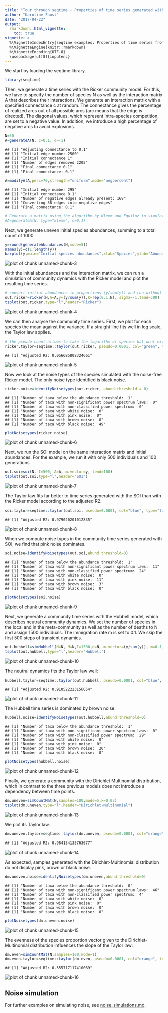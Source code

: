 ```yaml
---
title: "Tour through seqtime - Properties of time series generated with different ecological models"
author: "Karoline Faust"
date: "2017-04-22"
output: 
  rmarkdown::html_vignette:
    toc: true
vignette: >
  %\VignetteIndexEntry{seqtime examples: Properties of time series from different models}
  %\VignetteEngine{knitr::rmarkdown}
  %\VignetteEncoding{UTF-8}
  \usepackage[utf8]{inputenc}
---
```





We start by loading the seqtime library.


```r
library(seqtime)
```

Then, we generate a time series with the Ricker community model. For this, we have to specify the number of species N as well as the interaction matrix A that describes their interactions. We generate an interaction matrix with a specified connectance c at random. The connectance gives the percentage of realized arcs out of all possible arcs (arc means that the 
edge is directed).
The diagonal values, which represent intra-species competition, are set to a negative value. In addition, we introduce a high percentage of negative arcs to avoid explosions.


```r
N=50
A=generateA(N, c=0.1, d=-1)
```

```
## [1] "Adjusting connectance to 0.1"
## [1] "Initial edge number 2500"
## [1] "Initial connectance 1"
## [1] "Number of edges removed 2205"
## [1] "Final connectance 0.1"
## [1] "Final connectance: 0.1"
```

```r
A=modifyA(A,perc=70,strength="uniform",mode="negpercent")
```

```
## [1] "Initial edge number 295"
## [1] "Initial connectance 0.1"
## [1] "Number of negative edges already present: 168"
## [1] "Converting 38 edges into negative edges"
## [1] "Final connectance: 0.1"
```

```r
# Generate a matrix using the algorithm by Klemm and Eguiluz to simulate a species network with a more realistic modular and scale-free structure. This takes a couple of minutes to complete.
#A=generateA(N, type="klemm", c=0.1)
```

Next, we generate uneven initial species abundances, summing to a total count of 1000.


```r
y=round(generateAbundances(N,mode=5))
names(y)=c(1:length(y))
barplot(y,main="Initial species abundances",xlab="Species",ylab="Abundance")
```

![plot of chunk unnamed-chunk-3](figure_seqtime_tour/unnamed-chunk-3-1.png)

With the initial abundances and the interaction matrix, we can run a simulation of community dynamics with the Ricker model and plot the resulting time series. 


```r
# convert initial abundances in proportions (y/sum(y)) and run without a noise term (sigma=-1)
out.ricker=ricker(N,A=A,y=(y/sum(y)),K=rep(0.1,N), sigma=-1,tend=500)
tsplot(out.ricker,type="l",header="Ricker")
```

![plot of chunk unnamed-chunk-4](figure_seqtime_tour/unnamed-chunk-4-1.png)

We can then analyse the community time series. First, we plot for each species
the mean against the variance. If a straight line fits well in log scale,
the Taylor law applies.


```r
# the pseudo-count allows to take the logarithm of species hat went extinct
ricker.taylor=seqtime::taylor(out.ricker, pseudo=0.0001, col="green", type="taylor")
```

```
## [1] "Adjusted R2: 0.056685808324661"
```

![plot of chunk unnamed-chunk-5](figure_seqtime_tour/unnamed-chunk-5-1.png)

Now we look at the noise types of the species simulated with the noise-free Ricker model. The only noise type identified is black noise.


```r
ricker.noise=identifyNoisetypes(out.ricker, abund.threshold = 0)
```

```
## [1] "Number of taxa below the abundance threshold:  1"
## [1] "Number of taxa with non-significant power spectrum laws:  0"
## [1] "Number of taxa with non-classified power spectrum:  0"
## [1] "Number of taxa with white noise:  0"
## [1] "Number of taxa with pink noise:  0"
## [1] "Number of taxa with brown noise:  0"
## [1] "Number of taxa with black noise:  49"
```

```r
plotNoisetypes(ricker.noise)
```

![plot of chunk unnamed-chunk-6](figure_seqtime_tour/unnamed-chunk-6-1.png)

Next, we run the SOI model on the same interaction matrix and initial abundances. For the example, we run it with only 500 individuals and 100 generations.


```r
out.soi=soi(N, I=500, A=A, m.vector=y, tend=100)
tsplot(out.soi,type="l",header="SOI")
```

![plot of chunk unnamed-chunk-7](figure_seqtime_tour/unnamed-chunk-7-1.png)

The Taylor law fits far better to time series generated with the SOI than with the Ricker model according to the adjusted R2.


```r
soi.taylor=seqtime::taylor(out.soi, pseudo=0.0001, col="blue", type="taylor")
```

```
## [1] "Adjusted R2: 0.979020201012835"
```

![plot of chunk unnamed-chunk-8](figure_seqtime_tour/unnamed-chunk-8-1.png)

When we compute noise types in the community time series generated with SOI, we find that pink noise dominates.


```r
soi.noise=identifyNoisetypes(out.soi,abund.threshold=0)
```

```
## [1] "Number of taxa below the abundance threshold:  1"
## [1] "Number of taxa with non-significant power spectrum laws:  11"
## [1] "Number of taxa with non-classified power spectrum:  24"
## [1] "Number of taxa with white noise:  0"
## [1] "Number of taxa with pink noise:  11"
## [1] "Number of taxa with brown noise:  3"
## [1] "Number of taxa with black noise:  0"
```

```r
plotNoisetypes(soi.noise)
```

![plot of chunk unnamed-chunk-9](figure_seqtime_tour/unnamed-chunk-9-1.png)

Next, we generate a community time series with the Hubbell model, which describes neutral community dynamics. We set the number of species in the local and in the meta-community as well as the number of deaths to N and assign 1500 individuals. The immigration rate m is set to 0.1. We skip the first 500 steps of transient dynamics. 


```r
out.hubbell=simHubbell(N=N, M=N,I=1500,d=N, m.vector=(y/sum(y)), m=0.1, tskip=500, tend=1000)
tsplot(out.hubbell,type="l",header="Hubbell")
```

![plot of chunk unnamed-chunk-10](figure_seqtime_tour/unnamed-chunk-10-1.png)

The neutral dynamics fits the Taylor law well:


```r
hubbell.taylor=seqtime::taylor(out.hubbell, pseudo=0.0001, col="blue", type="taylor")
```

```
## [1] "Adjusted R2: 0.910522223156054"
```

![plot of chunk unnamed-chunk-11](figure_seqtime_tour/unnamed-chunk-11-1.png)

The Hubbell time series is dominated by brown noise:


```r
hubbell.noise=identifyNoisetypes(out.hubbell,abund.threshold=0)
```

```
## [1] "Number of taxa below the abundance threshold:  1"
## [1] "Number of taxa with non-significant power spectrum laws:  0"
## [1] "Number of taxa with non-classified power spectrum:  29"
## [1] "Number of taxa with white noise:  0"
## [1] "Number of taxa with pink noise:  0"
## [1] "Number of taxa with brown noise:  20"
## [1] "Number of taxa with black noise:  0"
```

```r
plotNoisetypes(hubbell.noise)
```

![plot of chunk unnamed-chunk-12](figure_seqtime_tour/unnamed-chunk-12-1.png)

Finally, we generate a community with the Dirichlet Multinomial distribution, which in contrast to the three previous models does not introduce a dependency between time points.


```r
dm.uneven=simCountMat(N,samples=100,mode=5,k=0.05)
tsplot(dm.uneven,type="l",header="Dirichlet-Multinomial")
```

![plot of chunk unnamed-chunk-13](figure_seqtime_tour/unnamed-chunk-13-1.png)

We plot its Taylor law.


```r
dm.uneven.taylor=seqtime::taylor(dm.uneven, pseudo=0.0001, col="orange", type="taylor", header="Dirichlet-Multinomial")
```

```
## [1] "Adjusted R2: 0.984134135763677"
```

![plot of chunk unnamed-chunk-14](figure_seqtime_tour/unnamed-chunk-14-1.png)

As expected, samples generated with the Dirichlet-Multinomial distribution do not display pink, brown or black noise. 


```r
dm.uneven.noise=identifyNoisetypes(dm.uneven,abund.threshold=0)
```

```
## [1] "Number of taxa below the abundance threshold:  0"
## [1] "Number of taxa with non-significant power spectrum laws:  46"
## [1] "Number of taxa with non-classified power spectrum:  4"
## [1] "Number of taxa with white noise:  0"
## [1] "Number of taxa with pink noise:  0"
## [1] "Number of taxa with brown noise:  0"
## [1] "Number of taxa with black noise:  0"
```

```r
plotNoisetypes(dm.uneven.noise)
```

![plot of chunk unnamed-chunk-15](figure_seqtime_tour/unnamed-chunk-15-1.png)

The evenness of the species proportion vector given to the Dirichlet-Multinomial distribution influences the slope of the Taylor law:


```r
dm.even=simCountMat(N,samples=100,mode=1)
dm.even.taylor=seqtime::taylor(dm.even, pseudo=0.0001, col="orange", type="taylor", header="Even Dirichlet-Multinomial")
```

```
## [1] "Adjusted R2: 0.355717117410069"
```

![plot of chunk unnamed-chunk-16](figure_seqtime_tour/unnamed-chunk-16-1.png)

## Noise simulation

For further examples on simulating noise, see [noise_simulations.md](noise_simulations.md).
